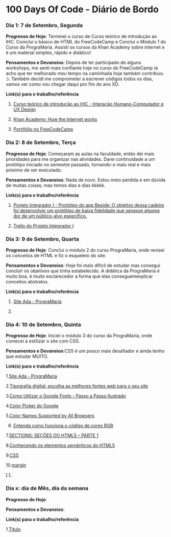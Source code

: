 # 100 Days Of Code - Diário de Bordo

### Dia 1: 7 de Setembro, Segunda

**Progresso de Hoje**: Terminei o curso de Curso teórico de introdução ao IHC. Comclui o básico de HTML do FreeCodeCamp e Conclui o Módulo 1 do Curso da PrograMaria. Assisti os cursos da Khan Academy sobre internet e é um material simples, rápido e didático! 

**Pensamentos e Devaneios**: Depois de ter participado de alguns workshops, me senti mais confiante hoje no curso do FreeCodeCamp (e acho que ter melhorado meu tempo na caminhada hoje também contribuiu :). Também decidi me comprometer a escrever códigos todos os dias, vamos ver como vou chegar daqui pro fim do ano XD. 

**Link(s) para o trabalho/referência**

1. [Curso teórico de introdução ao IHC - Interação Humano-Computador e UX Design](https://www.udemy.com/course/interacao-humano-computador-e-ux-design/learn/lecture/21829600#overview)

2. [Khan Academy: How the Internet works](https://www.khanacademy.org/computing/code-org/computers-and-the-internet#internet-works)

3. [Portifólio no FreeCodeCamp](https://www.freecodecamp.org/garrrcia)


### Dia 2: 8 de Setembro, Terça

**Progresso de Hoje**: Começaram as aulas na faculdade, então dei mais prioridades para me organizar nas atividades. Darei continuidade a um protótipo iniciado no semestre passado, tornando-o mais real e mais próximo de ser executado.

**Pensamentos e Devaneios**: Nada de novo. Estou meio perdida e em dúvida de muitas coisas, mas temos dias e dias kkkkk.

**Link(s) para o trabalho/referência**

1. [Projeto Integrador I - Protótipo do app Beside: O objetivo dessa cadeira foi desenvolver um protótipo de baixa fidelidade que sanasse alguma dor de um público-alvo específico.](https://www.figma.com/proto/v4sm4t1LVPndg8lXkuwBp3/PI-Final?scaling=scale-down&node-id=1%3A13)

2. [Trello do Projeto Integrador I ](https://trello.com/besideaolado)


### Dia 3: 9 de Setembro, Quarta

**Progresso de Hoje**: Conclui o módulo 2 do curso PrograMaria, onde revisei os conceitos de HTML e fiz o esqueleto do site. 

**Pensamentos e Devaneios**: Hoje foi mais difícil de estudar mas consegui concluir os objetivos que tinha estabelecido. A didática da PrograMaria é muito boa, é muito esclarecedor a forma que elas conseguemexplicar conceitos abstratos.

**Link(s) para o trabalho/referência**

1. [Site Ada - PrograMaria](https://siteada.garrrcia.repl.co/)

2. []()


### Dia 4: 10 de Setembro, Quinta

**Progresso de Hoje**: Iniciei o módulo 3 do curso da PrograMaria, onde comecei a estilizar o site com CSS.

**Pensamentos e Devaneios**:CSS é um pouco mais desafiador e ainda tenho que estudar MUITO.

**Link(s) para o trabalho/referência**

1.[Site Ada - PrograMaria](https://siteada.garrrcia.repl.co/)

2.[Tipografia digital: escolha as melhores fontes web para o seu site](https://www.hostgator.com.br/blog/fontes-web-como-escolher/) 

3.[Como Utilizar o Google Fonts - Passo a Passo Ilustrado](https://metring.com.br/como-utilizar-o-google-fonts)

4.[Color Picker do Google](https://www.google.com/search?q=color+picker)

5.[Color Names Supported by All Browsers](https://www.w3schools.com/cssref/css_colors.asp)

6. [Entenda como funciona o código de cores RGB](https://dicasdeprogramacao.com.br/entenda-como-funcionam-os-codigos-de-cores-rgb/)

7.[SECTIONS: SEÇÕES DO HTML5 – PARTE 1](https://tableless.com.br/sections-html5/)

8.[Conhecendo os elementos semânticos do HTML5](https://medium.com/reprogramabr/semanticahtml5-5252b4937f0a)

9.[CSS](https://developer.mozilla.org/pt-BR/docs/Web/CSS)

10.[margin](https://developer.mozilla.org/pt-BR/docs/Web/CSS/margin#:~:text=A%20propriedade%20margin%20pode%20ser,para%20todos%20os%20quatro%20lados)

11.

### Dia x: dia de Mês, dia da semana

**Progresso de Hoje**: 

**Pensamentos e Devaneios**:

**Link(s) para o trabalho/referência**

1.[Título](Link)

